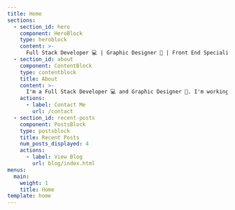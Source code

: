 ```yaml
---
title: Home
sections:
  - section_id: hero
    component: HeroBlock
    type: heroblock
    content: >-
      Full Stack Developer 💻 | Graphic Designer 🎨 | Front End Specialist | Angular, React, Node, Laravel
  - section_id: about
    component: ContentBlock
    type: contentblock
    title: About
    content: >-
      I'm a Full Stack Developer 💻 and Graphic Designer 🎨. I'm working on Laravel and Angular and I also have work experience       of Ionic, React and Node JS. I love working on Javascript Technologies 🔥 and learning new stuff.
    actions:
      - label: Contact Me
        url: /contact
  - section_id: recent-posts
    component: PostsBlock
    type: postsblock
    title: Recent Posts
    num_posts_displayed: 4
    actions:
      - label: View Blog
        url: blog/index.html
menus:
  main:
    weight: 1
    title: Home
template: home
---
```

